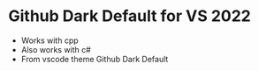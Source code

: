 # Github Dark Default for VS 2022

- Works with cpp
- Also works with c#
- From vscode theme Github Dark Default
